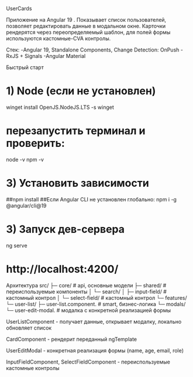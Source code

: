 UserCards

Приложение на Angular 19 .
Показывает список пользователей, позволяет редактировать данные в модальном окне. Карточки рендерятся через переопределяемый шаблон, для полей формы используются кастомные-CVA контролы.

Стек:
-Angular 19, Standalone Components, Change Detection: OnPush
-RxJS + Signals
-Angular Material

Быстрый старт
# 1) Node (если не установлен)
winget install OpenJS.NodeJS.LTS -s winget
# перезапустить терминал и проверить:
node -v
npm -v

# 3) Установить зависимости
##npm install
##Если Angular CLI не установлен глобально: npm i -g @angular/cli@19

# 3) Запуск дев-сервера
ng serve
# http://localhost:4200/


Архитектура
src/
 ├─ core/           # api, основные модели
 ├─ shared/         # переиспользуемые компоненты
 │   └─ search/
 │       ├─ input-field/   # кастомный контрол
 │       └─ select-field/  # кастомный контрол
 └─ features/
     └─ user-list/
         ├─ user-list.component.        # smart, бизнес-логика
         └─ modals/
             └─ user-edit-modal.        # модалка с конкретной реализацией формы


UserListComponent - получает данные, открывает модалку, локально обновляет список

CardComponent - рендерит переданный ngTemplate

UserEditModal - конкретная реализация формы (name, age, email, role)

InputFieldComponent, SelectFieldComponent - переиспользуемые кастомные контролы
